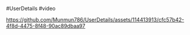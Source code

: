 #UserDetails
#video

https://github.com/Munmun786/UserDetails/assets/114413913/cfc57b42-4f8d-4475-8f48-90ac89dbaa97

